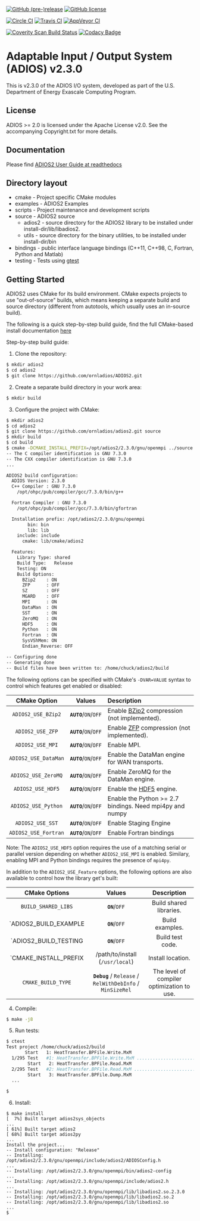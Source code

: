 [![GitHub (pre-)release](https://img.shields.io/github/release/ornladios/adios2/all.svg)]()
[![GitHub license](http://dmlc.github.io/img/apache2.svg)](./LICENSE)


[![Circle CI](https://circleci.com/gh/ornladios/ADIOS2.svg?style=shield)](https://circleci.com/gh/ornladios/ADIOS2)
[![Travis CI](https://travis-ci.org/ornladios/ADIOS2.svg)](https://travis-ci.org/ornladios/ADIOS2)
[![AppVeyor CI](https://ci.appveyor.com/api/projects/status/0s2a3qp57hgbvlhj?svg=true)](https://ci.appveyor.com/project/ornladios/adios2)

[![Coverity Scan Build Status](https://scan.coverity.com/projects/11116/badge.svg)](https://scan.coverity.com/projects/ornladios-adios2)
[![Codacy Badge](https://api.codacy.com/project/badge/Grade/6eeb5a8ac3e34d2599cfdea5bdc3390f)](https://www.codacy.com/app/chuckatkins/ADIOS2?utm_source=github.com&amp;utm_medium=referral&amp;utm_content=ornladios/ADIOS2&amp;utm_campaign=Badge_Grade)


# Adaptable Input / Output System (ADIOS) v2.3.0
This is v2.3.0 of the ADIOS I/O system, developed as part of the
U.S. Department of Energy Exascale Computing Program.

## License
ADIOS >= 2.0 is licensed under the Apache License v2.0.  See the accompanying
Copyright.txt for more details.

## Documentation
Please find [ADIOS2 User Guide at readthedocs](https://adios2.readthedocs.io)

## Directory layout
* cmake - Project specific CMake modules
* examples - ADIOS2 Examples
* scripts - Project maintenance and development scripts
* source - ADIOS2 source  
    * adios2 - source directory for the ADIOS2 library to be installed under install-dir/lib/libadios2.  
    * utils  - source directory for the binary utilities, to be installed under install-dir/bin  
* bindings - public interface language bindings (C++11, C++98, C, Fortran, Python and Matlab)
* testing - Tests using [gtest](https://github.com/google/googletest)
  

## Getting Started

ADIOS2 uses CMake for its build environment.  CMake expects projects
to use "out-of-source" builds, which means keeping a separate build and source
directory (different from autotools, which usually uses an in-source build).

The following is a quick step-by-step build guide, find the full CMake-based install documentation [here](http://adios2.readthedocs.io/en/latest/installation/installation.html)

Step-by-step build guide:

1. Clone the repository:

```bash
$ mkdir adios2
$ cd adios2
$ git clone https://github.com/ornladios/ADIOS2.git
```

2. Create a separate build directory in your work area:

```bash
$ mkdir build
```

3. Configure the project with CMake:

```bash
$ mkdir adios2
$ cd adios2
$ git clone https://github.com/ornladios/adios2.git source
$ mkdir build
$ cd build
$ cmake -DCMAKE_INSTALL_PREFIX=/opt/adios2/2.3.0/gnu/openmpi ../source
-- The C compiler identification is GNU 7.3.0
-- The CXX compiler identification is GNU 7.3.0
...

ADIOS2 build configuration:
  ADIOS Version: 2.3.0
  C++ Compiler : GNU 7.3.0 
    /opt/ohpc/pub/compiler/gcc/7.3.0/bin/g++

  Fortran Compiler : GNU 7.3.0 
    /opt/ohpc/pub/compiler/gcc/7.3.0/bin/gfortran

  Installation prefix: /opt/adios2/2.3.0/gnu/openmpi
        bin: bin
        lib: lib
    include: include
      cmake: lib/cmake/adios2

  Features:
    Library Type: shared
    Build Type:   Release
    Testing: ON
    Build Options:
      BZip2    : ON
      ZFP      : OFF
      SZ       : OFF
      MGARD    : OFF
      MPI      : ON
      DataMan  : ON
      SST      : ON
      ZeroMQ   : ON
      HDF5     : ON
      Python   : ON
      Fortran  : ON
      SysVShMem: ON
      Endian_Reverse: OFF

-- Configuring done
-- Generating done
-- Build files have been written to: /home/chuck/adios2/build

```

The following options can be specified with CMake's `-DVAR=VALUE` syntax to control which features get enabled or disabled:

| CMake Option         | Values                    | Description                                                              |
| :------------------: | :-----------------------: | :----------------------------------------------------------------------- |
| `ADIOS2_USE_BZip2`   | **`AUTO`**/``ON``/``OFF`` | Enable [BZip2](http://www.bzip.org/) compression (not implemented).      |
| `ADIOS2_USE_ZFP`     | **`AUTO`**/``ON``/``OFF`` | Enable [ZFP](https://github.com/LLNL/zfp) compression (not implemented). |
| `ADIOS2_USE_MPI`     | **`AUTO`**/``ON``/``OFF`` | Enable MPI.                                                              |
| `ADIOS2_USE_DataMan` | **`AUTO`**/``ON``/``OFF`` | Enable the DataMan engine for WAN transports.                            |
| `ADIOS2_USE_ZeroMQ`  | **`AUTO`**/``ON``/``OFF`` | Enable ZeroMQ for the DataMan engine.                                    |
| `ADIOS2_USE_HDF5`    | **`AUTO`**/``ON``/``OFF`` | Enable the [HDF5](https://www.hdfgroup.org) engine.                      |
| `ADIOS2_USE_Python`  | **`AUTO`**/``ON``/``OFF`` | Enable the Python >= 2.7 bindings. Need mpi4py and numpy                 |
| `ADIOS2_USE_SST`     | **`AUTO`**/``ON``/``OFF`` | Enable Staging Engine                                                    |
| `ADIOS2_USE_Fortran` | **`AUTO`**/``ON``/``OFF`` | Enable Fortran bindings                                                  |

Note: The `ADIOS2_USE_HDF5` option requires the use of a matching serial or parallel version depending on whether `ADIOS2_USE_MPI` is enabled.  Similary, enabling MPI and Python bindings requires the presence of `mpi4py`.

In addition to the `ADIOS2_USE_Feature` options, the following options are also available to control how the library get's built:

| CMake Options           | Values                                                    | Description                                |
| :---------------------: | :-------------------------------------------------------: | :----------------------------------------: |
| `BUILD_SHARED_LIBS`     | **`ON`**/`OFF`                                            | Build shared libraries.                    |
| `ADIOS2_BUILD_EXAMPLE   | **`ON`**/`OFF`                                            | Build examples.                            |
| `ADIOS2_BUILD_TESTING   | **`ON`**/`OFF`                                            | Build test code.                           |
| `CMAKE_INSTALL_PREFIX   | /path/to/install (`/usr/local`)                           | Install location.                          |
| `CMAKE_BUILD_TYPE`      | **`Debug`** / `Release` / `RelWithDebInfo` / `MinSizeRel` | The level of compiler optimization to use. |

4. Compile:

```bash
$ make -j8
```

5. Run tests:

```bash
$ ctest
Test project /home/chuck/adios2/build
       Start   1: HeatTransfer.BPFile.Write.MxM
  1/295 Test   #1: HeatTransfer.BPFile.Write.MxM ............................................   Passed    1.25 sec
        Start   2: HeatTransfer.BPFile.Read.MxM
  2/295 Test   #2: HeatTransfer.BPFile.Read.MxM .............................................   Passed    0.55 sec
        Start   3: HeatTransfer.BPFile.Dump.MxM
  ...
  
$
```

6.  Install:
```
$ make install
[  7%] Built target adios2sys_objects
...
[ 61%] Built target adios2
[ 68%] Built target adios2py
...
Install the project...
-- Install configuration: "Release"
-- Installing: /opt/adios2/2.3.0/gnu/openmpi/include/adios2/ADIOSConfig.h
...
-- Installing: /opt/adios2/2.3.0/gnu/openmpi/bin/adios2-config
...
-- Installing: /opt/adios2/2.3.0/gnu/openmpi/include/adios2.h
...
-- Installing: /opt/adios2/2.3.0/gnu/openmpi/lib/libadios2.so.2.3.0
-- Installing: /opt/adios2/2.3.0/gnu/openmpi/lib/libadios2.so.2
-- Installing: /opt/adios2/2.3.0/gnu/openmpi/lib/libadios2.so
...
$
```
